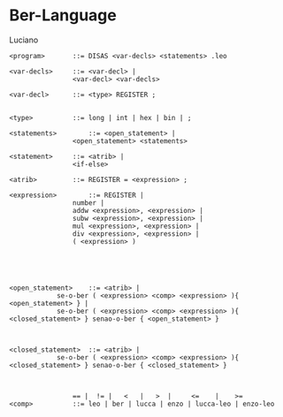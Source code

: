 # Ber-Language
Luciano

	<program>		::= DISAS <var-decls> <statements> .leo

	<var-decls>		::= <var-decl> |
					<var-decl> <var-decls>

	<var-decl>		::= <type> REGISTER ;

				
	<type> 			::= long | int | hex | bin | ;

	<statements>		::= <open_statement> |
					<open_statement> <statements>

	<statement>		::= <atrib> |
					<if-else>

	<atrib>			::= REGISTER = <expression> ;

	<expression>		::= REGISTER |
					number |
					addw <expression>, <expression> |
					subw <expression>, <expression> |
					mul <expression>, <expression> |
					div <expression>, <expression> |
					( <expression> )





	<open_statement>	::= <atrib> |
				se-o-ber ( <expression> <comp> <expression> ){ <open_statement> } |
				se-o-ber ( <expression> <comp> <expression> ){ <closed_statement> } senao-o-ber { <open_statement> }



	<closed_statement>	::= <atrib> |
				se-o-ber ( <expression> <comp> <expression> ){ <closed_statement> } senao-o-ber { <closed_statement> }



					== |  != |   <   |   >  |     <=    |    >=
	<comp>			::= leo | ber | lucca | enzo | lucca-leo | enzo-leo

